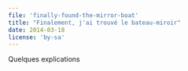 ```yaml
---
file: 'finally-found-the-mirror-boat'
title: "Finalement, j'ai trouvé le bateau-miroir"
date: 2014-03-18
license: 'by-sa'
---
```


Quelques explications
